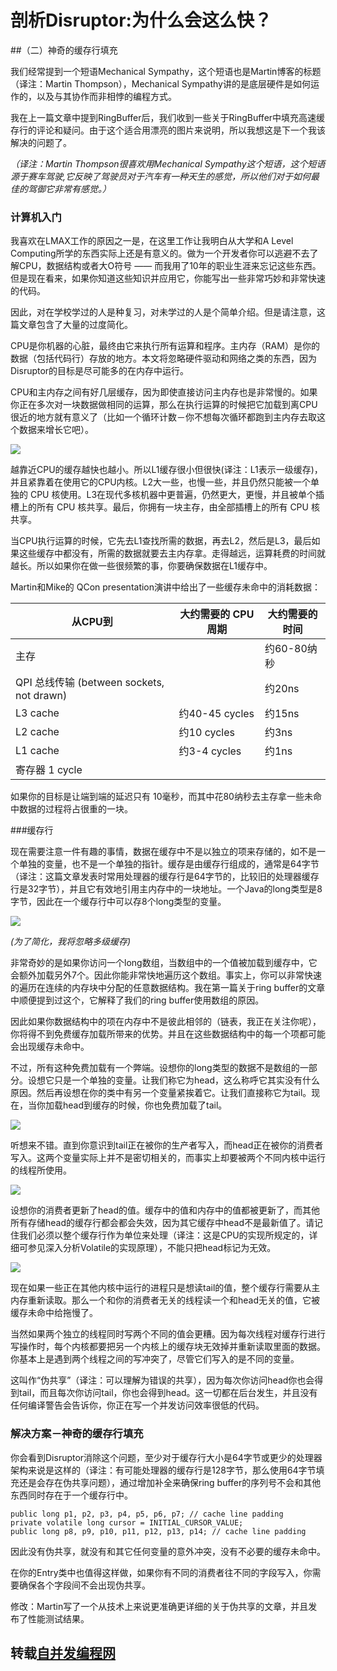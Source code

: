 # 剖析Disruptor:为什么会这么快？

##（二）神奇的缓存行填充

我们经常提到一个短语Mechanical Sympathy，这个短语也是Martin博客的标题（译注：Martin Thompson），Mechanical Sympathy讲的是底层硬件是如何运作的，以及与其协作而非相悖的编程方式。

我在上一篇文章中提到RingBuffer后，我们收到一些关于RingBuffer中填充高速缓存行的评论和疑问。由于这个适合用漂亮的图片来说明，所以我想这是下一个我该解决的问题了。

*（译注：Martin Thompson很喜欢用Mechanical Sympathy这个短语，这个短语源于赛车驾驶,它反映了驾驶员对于汽车有一种天生的感觉，所以他们对于如何最佳的驾御它非常有感觉。）*


### 计算机入门
我喜欢在LMAX工作的原因之一是，在这里工作让我明白从大学和A Level Computing所学的东西实际上还是有意义的。做为一个开发者你可以逃避不去了解CPU，数据结构或者大O符号 —— 而我用了10年的职业生涯来忘记这些东西。但是现在看来，如果你知道这些知识并应用它，你能写出一些非常巧妙和非常快速的代码。

因此，对在学校学过的人是种复习，对未学过的人是个简单介绍。但是请注意，这篇文章包含了大量的过度简化。

CPU是你机器的心脏，最终由它来执行所有运算和程序。主内存（RAM）是你的数据（包括代码行）存放的地方。本文将忽略硬件驱动和网络之类的东西，因为Disruptor的目标是尽可能多的在内存中运行。

CPU和主内存之间有好几层缓存，因为即使直接访问主内存也是非常慢的。如果你正在多次对一块数据做相同的运算，那么在执行运算的时候把它加载到离CPU很近的地方就有意义了（比如一个循环计数－你不想每次循环都跑到主内存去取这个数据来增长它吧）。

![](images/CPUCache.png)

越靠近CPU的缓存越快也越小。所以L1缓存很小但很快(译注：L1表示一级缓存)，并且紧靠着在使用它的CPU内核。L2大一些，也慢一些，并且仍然只能被一个单独的 CPU 核使用。L3在现代多核机器中更普遍，仍然更大，更慢，并且被单个插槽上的所有 CPU 核共享。最后，你拥有一块主存，由全部插槽上的所有 CPU 核共享。

当CPU执行运算的时候，它先去L1查找所需的数据，再去L2，然后是L3，最后如果这些缓存中都没有，所需的数据就要去主内存拿。走得越远，运算耗费的时间就越长。所以如果你在做一些很频繁的事，你要确保数据在L1缓存中。

Martin和Mike的 QCon presentation演讲中给出了一些缓存未命中的消耗数据：

| 从CPU到 | 大约需要的 CPU 周期 | 大约需要的时间 |
| -----  | ------            | ------ |
| 主存	|	| 约60-80纳秒
| QPI 总线传输 (between sockets, not drawn)	||	约20ns
| L3 cache	|约40-45 cycles 	|约15ns
| L2 cache	|约10 cycles 	|约3ns
| L1 cache	|约3-4 cycles 	|约1ns
| 寄存器	1 cycle	||

如果你的目标是让端到端的延迟只有 10毫秒，而其中花80纳秒去主存拿一些未命中数据的过程将占很重的一块。

###缓存行

现在需要注意一件有趣的事情，数据在缓存中不是以独立的项来存储的，如不是一个单独的变量，也不是一个单独的指针。缓存是由缓存行组成的，通常是64字节（译注：这篇文章发表时常用处理器的缓存行是64字节的，比较旧的处理器缓存行是32字节），并且它有效地引用主内存中的一块地址。一个Java的long类型是8字节，因此在一个缓存行中可以存8个long类型的变量。

![](images/CacheLines.png)

*(为了简化，我将忽略多级缓存)*

非常奇妙的是如果你访问一个long数组，当数组中的一个值被加载到缓存中，它会额外加载另外7个。因此你能非常快地遍历这个数组。事实上，你可以非常快速的遍历在连续的内存块中分配的任意数据结构。我在第一篇关于ring buffer的文章中顺便提到过这个，它解释了我们的ring buffer使用数组的原因。

因此如果你数据结构中的项在内存中不是彼此相邻的（链表，我正在关注你呢），你将得不到免费缓存加载所带来的优势。并且在这些数据结构中的每一个项都可能会出现缓存未命中。

不过，所有这种免费加载有一个弊端。设想你的long类型的数据不是数组的一部分。设想它只是一个单独的变量。让我们称它为head，这么称呼它其实没有什么原因。然后再设想在你的类中有另一个变量紧挨着它。让我们直接称它为tail。现在，当你加载head到缓存的时候，你也免费加载了tail。

![](images/FalseSharing.png)

听想来不错。直到你意识到tail正在被你的生产者写入，而head正在被你的消费者写入。这两个变量实际上并不是密切相关的，而事实上却要被两个不同内核中运行的线程所使用。

![](images/FalseSharingWriteHead.png)

设想你的消费者更新了head的值。缓存中的值和内存中的值都被更新了，而其他所有存储head的缓存行都会都会失效，因为其它缓存中head不是最新值了。请记住我们必须以整个缓存行作为单位来处理（译注：这是CPU的实现所规定的，详细可参见深入分析Volatile的实现原理），不能只把head标记为无效。

![](images/FalseSharingReadTail.png)

现在如果一些正在其他内核中运行的进程只是想读tail的值，整个缓存行需要从主内存重新读取。那么一个和你的消费者无关的线程读一个和head无关的值，它被缓存未命中给拖慢了。

当然如果两个独立的线程同时写两个不同的值会更糟。因为每次线程对缓存行进行写操作时，每个内核都要把另一个内核上的缓存块无效掉并重新读取里面的数据。你基本上是遇到两个线程之间的写冲突了，尽管它们写入的是不同的变量。

这叫作“伪共享”（译注：可以理解为错误的共享），因为每次你访问head你也会得到tail，而且每次你访问tail，你也会得到head。这一切都在后台发生，并且没有任何编译警告会告诉你，你正在写一个并发访问效率很低的代码。


### 解决方案－神奇的缓存行填充

你会看到Disruptor消除这个问题，至少对于缓存行大小是64字节或更少的处理器架构来说是这样的（译注：有可能处理器的缓存行是128字节，那么使用64字节填充还是会存在伪共享问题），通过增加补全来确保ring buffer的序列号不会和其他东西同时存在于一个缓存行中。


```
public long p1, p2, p3, p4, p5, p6, p7; // cache line padding
private volatile long cursor = INITIAL_CURSOR_VALUE;
public long p8, p9, p10, p11, p12, p13, p14; // cache line padding
```

因此没有伪共享，就没有和其它任何变量的意外冲突，没有不必要的缓存未命中。

在你的Entry类中也值得这样做，如果你有不同的消费者往不同的字段写入，你需要确保各个字段间不会出现伪共享。

修改：Martin写了一个从技术上来说更准确更详细的关于伪共享的文章，并且发布了性能测试结果。


## 转载[自并发编程网](http://ifeve.com)